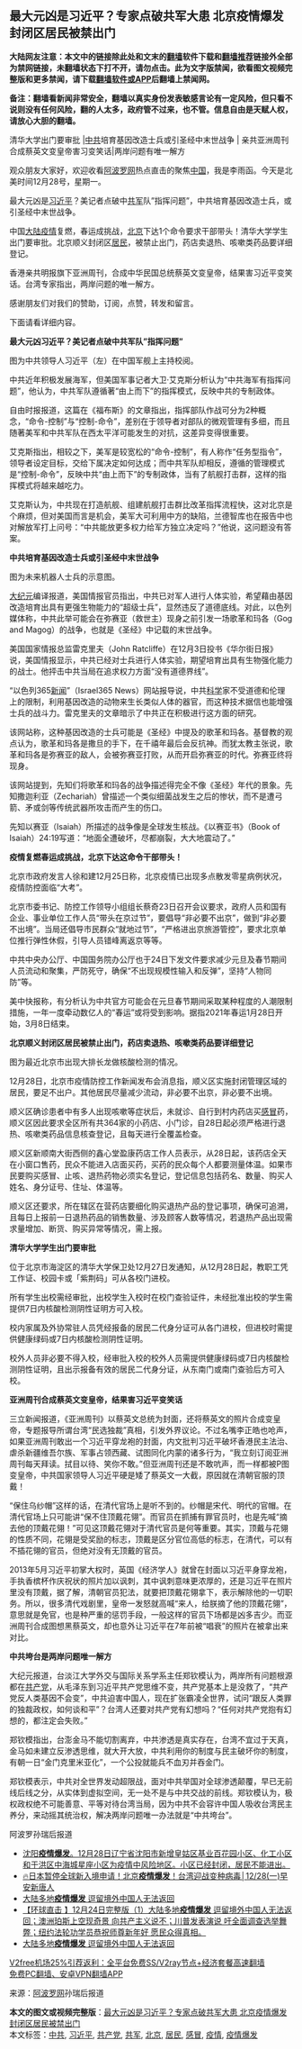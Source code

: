  <h2>最大元凶是习近平？专家点破共军大患 北京疫情爆发 封闭区居民被禁出门</h2> <p class="notice"><b>大陆网友注意：本文中的链接除此处和文末的<a href="https://github.com/bannedbook/fanqiang" >翻墙</a>软件下载和<a href="https://github.com/killgcd/justmysocks/blob/master/README.md">翻墙推荐</a>链接外全部为禁网链接，未翻墙状态下打不开，请勿点击。此为文字版禁闻，欲看图文视频完整版和更多禁闻，请下载<a href="https://github.com/bannedbook/fanqiang">翻墙软件或APP</a>后翻墙上禁闻网。</p><p>备注：翻墙看新闻非常安全，翻墙以真实身份发表敏感言论有一定风险，但只看不说则没有任何风险，翻的人太多，政府管不过来，也不管。信息自由是天赋人权，请放心大胆的翻墙。</b></p>  <div class="entry"> <p id="summary">清华大学出门要审批 |<a href="https://www.bannedbook.org/bnews/tag/%e4%b8%ad%e5%85%b1/" class="st_tag internal_tag" rel="tag" title="标签 中共 下的日志">中共</a>培育基因改造士兵或引圣经中末世战争 | 亲共亚洲周刊合成蔡英文变皇帝害习变笑话|两岸问题有唯一解方</p> <p>观众朋友大家好，欢迎收看<span class='wp_keywordlink_affiliate'><a href="https://www.aboluowang.com/" title="阿波罗网" target="_blank">阿波罗网</a></span>热点直击的聚焦<span class='wp_keywordlink_affiliate'><a href="https://www.bannedbook.org/" title="中国" target="_blank">中国</a></span>，我是李雨函。今天是北美时间12月28号，星期一。</p> <p>最大元凶是<a href="https://www.bannedbook.org/bnews/tag/%e4%b9%a0%e8%bf%91%e5%b9%b3/" class="st_tag internal_tag" rel="tag" title="标签 习近平 下的日志">习近平</a>？美记者点破中<a href="https://www.bannedbook.org/bnews/tag/%e5%85%b1%e5%86%9b/" class="st_tag internal_tag" rel="tag" title="标签 共军 下的日志">共军</a>队&#8221;指挥问题&#8221;，中共培育基因改造士兵，或引圣经中末世战争。</p> <p>中国<span class='wp_keywordlink_affiliate'><a href="https://www.bannedbook.org/" title="大陆" target="_blank">大陆</a></span><a href="https://www.bannedbook.org/bnews/tag/%E7%96%AB%E6%83%85/" class="st_tag internal_tag" rel="tag" title="标签 疫情 下的日志">疫情</a>复燃，春运成挑战，<a href="https://www.bannedbook.org/bnews/tag/%e5%8c%97%e4%ba%ac/" class="st_tag internal_tag" rel="tag" title="标签 北京 下的日志">北京</a>下达1个命令要求干部带头！清华大学学生出门要审批。北京顺义封闭区<a href="https://www.bannedbook.org/bnews/tag/%E5%B1%85%E6%B0%91/" class="st_tag internal_tag" rel="tag" title="标签 居民 下的日志">居民</a>，被禁止出门，药店卖退热、咳嗽类药品要详细登记。</p> <p>香港亲共明报旗下亚洲周刊，合成中华民国总统蔡英文变皇帝，结果害习近平变笑话。台湾专家指出，两岸问题的唯一解方。</p> <p>感谢朋友们对我们的赞助，订阅，点赞，转发和留言。</p> <p>下面请看详细内容。</p> <p><strong>最大元凶习近平？美记者点破中共军队&#8221;指挥问题&#8221;</strong></p> <p>图为中共领导人习近平（左）在中国军舰上主持校阅。</p> <p>中共近年积极发展海军，但美国军事记者大卫·艾克斯分析认为“中共海军有指挥问题”，他认为，中共军队遵循著“由上而下”的指挥模式，反映中共的专制政体。</p> <p>自由时报报道，这篇在《福布斯》的文章指出，指挥部队作战可分为2种概念，“命令-控制”与“控制-命令”，差别在于领导者对部队的微观管理有多细，而且随著美军和中共军队在西太平洋可能发生的对抗，这差异变得很重要。</p>  <p>艾克斯指出，相较之下，美军是较宽松的“命令-控制”，有人称作“任务型指令”，领导者设定目标，交给下属决定如何达成；而中共军队却相反，遵循的管理模式是“控制-命令”，反映中共“由上而下”的专制政体，当有了航舰打击群，这样的指挥模式将越来越吃力。</p> <p>艾克斯认为，中共现在打造航舰、组建航舰打击群比改革指挥流程快，这对北京是个麻烦，但对美国而言是机会，美军大可利用中方的缺陷，兰德智库也在报告中也对解放军打上问号：“中共能放更多权力给军方独立决定吗？”他说，这问题没有答案。</p> <p><strong>中共培育基因改造士兵或引圣经中末世战争</strong></p> <p>图为未来机器人士兵的示意图。</p> <p><span class='wp_keywordlink_affiliate'><a href="http://www.epochtimes.com/" title="大纪元" target="_blank">大纪元</a></span>编译报道，美国情报官员指出，中共已对军人进行人体实验，希望藉由基因改造培育出具有更强生物能力的“超级士兵”，显然违反了道德底线。对此，以色列媒体称，中共此举可能会在弥赛亚（救世主）现身之前引发一场歌革和玛各（Gog and Magog）的战争，也就是《圣经》中记载的末世战争。</p> <p>美国国家情报总监雷克里夫（John Ratcliffe）在12月3日投书《华尔街日报》说，美国情报显示，中共已经对士兵进行人体实验，期望培育出具有生物强化能力的战士。他抨击中共当局在追求权力方面“没有道德界线”。</p> <p>“以色列365<span class='wp_keywordlink_affiliate'><a href="https://www.bannedbook.org/" title="新闻">新闻</a></span>”（Israel365 News）网站报导说，中共<span class='wp_keywordlink'><a href="https://www.bannedbook.org/forum11/topic309.html" title="禁片：“科学”的棍子" target="_blank">科学</a></span>家不受道德和伦理上的限制，利用基因改造的动物来生长类似人体的器官，而这种技术据信也能增强士兵的战斗力。雷克里夫的文章暗示了中共正在积极进行这方面的研究。</p> <p>该网站称，这种基因改造的士兵可能是《圣经》中提及的歌革和玛各。基督教的观点认为，歌革和玛各是撒旦的手下，在千禧年最后会反抗神。而犹太教主张说，歌革和玛各是弥赛亚的敌人，会被弥赛亚打败，从而开启弥赛亚的时代。弥赛亚终将现身。</p> <p>该网站提到，先知们将歌革和玛各的战争描述得完全不像《圣经》年代的景象。先知撒迦利亚（Zechariah）曾描述一个类似细菌战发生之后的惨状，而不是遭弓箭、矛或剑等传统武器所攻击而产生的伤口。</p> <p>先知以赛亚（Isaiah）所描述的战争像是全球发生核战。《以赛亚书》（Book of Isaiah）24:19写道：“地面全遭破坏，尽都崩裂，大大地震动了。”</p> <p><strong>疫情复燃春运成挑战，北京下达这命令干部带头！</strong></p>  <p>北京市政府发言人徐和建12月25日称，北京疫情已出现多点散发零星病例状况，疫情防控面临“大考”。</p> <p>北京市委书记、防控工作领导小组组长蔡奇23日召开会议要求，政府人员和国有企业、事业单位工作人员“带头在京过节”，要倡导“非必要不出京”，做到“非必要不出境”。当局还倡导市民群众“就地过节”，“严格进出京旅游管控”，要求北京单位推行弹性休假，引导人员错峰离返京等等。</p> <p>中共中央办公厅、中国国务院办公厅也于24日下发文件要求减少元旦及春节期间人员流动和聚集，严防死守，确保“不出现规模性输入和反弹”，坚持“人物同防”等。</p> <p>美中快报称，有分析认为中共官方可能会在元旦春节期间采取某种程度的人潮限制措施，一年一度牵动数亿人的“春运”或将受到影响。据指2021年春运1月28日开始，3月8日结束。</p> <p><strong>北京顺义封闭区居民被禁止出门，药店卖退热、咳嗽类药品要详细登记</strong></p> <p>图为最近北京市出现大排长龙做核酸检测的情况。</p> <p>12月28日，北京市疫情防控工作新闻发布会消息指，顺义区实施封闭管理区域的居民，要足不出户。其他居民尽量减少流动，非必要不出京，非必要不出境。</p> <p>顺义区确诊患者中有多人出现咳嗽等症状后，未就诊、自行到村内药店买<a href="https://www.bannedbook.org/bnews/tag/%E6%84%9F%E5%86%92/" class="st_tag internal_tag" rel="tag" title="标签 感冒 下的日志">感冒</a>药，顺义区因此要求全区所有共364家的小药店、小门诊，自28日起必须严格进行退热、咳嗽类药品信息核查登记，且每天进行全覆盖检查。</p> <p>顺义区新顺南大街西侧的鑫心堂盈康药店工作人员表示，从28日起，该药店全天在小窗口售药，民众不能进入店面买药，买药的民众每个人都要测量体温。如果市民要购买感冒、止咳、退热药物必须实名登记，登记信息包括药名、数量、购买人姓名、身分证号、住址、体温等。</p> <p>顺义区还要求，所在辖区在营药店要细化购买退热产品的登记事项，确保可追溯，且每日上报前一日退热药品的销售数量、涉及顾客人数等情况，若退热产品出现需求量增加、断货、购买异常等情况，需上报。</p> <p><strong>清华大学学生出门要审批</strong></p>  <p>位于北京市海淀区的清华大学保卫处12月27日发通知，从12月28日起，教职工凭工作证、校园卡或「紫荆码」可从各校门进校。</p> <p>所有学生出校需经审批，出校学生入校时在校门查验证件，未经批准出校的学生需提供7日内核酸检测阴性证明方可入校。</p> <p>校内家属及外协常驻人员凭经报备的居民二代身分证可从各门进校，但进校时需提供健康绿码或7日内核酸检测阴性证明。</p> <p>校外人员非必要不得入校，经审批入校的校外人员需提供健康绿码或7日内核酸检测阴性证明，且出示报备有效的居民二代身分证，从东南门或南门查验后方可入校。</p> <p><strong>亚洲周刊合成蔡英文变皇帝，结果害习近平变笑话</strong></p> <p>三立新闻报道，《亚洲周刊》以蔡英文总统为封面，还将蔡英文的照片合成变皇帝，专题报导所谓台湾“民选独裁”真相，引发外界议论。不过名嘴李正皓也呛声，如果亚洲周刊敢出一个习近平穿龙袍的封面，内文批判习近平破坏香港民主法治、虐杀新疆维吾尔族、军事占领西藏、试图同化内蒙的诸多行为，“我立刻订阅亚洲周刊每天拜读。拭目以待、笑你不敢。”但亚洲周刊还是不敢吭声，而一样都被P图变皇帝，中共国家领导人习近平硬是矮了蔡英文一大截，原因就在清朝官服的顶戴！</p> <p>&#8220;保住乌纱帽”这样的话，在清代官场上是听不到的。纱帽是宋代、明代的官帽。在清代官场上只可能讲“保不住顶戴花翎”。而官员在抓捕有罪官员时，也是先喊“摘去他的顶戴花翎！”可见这顶戴花翎对于清代官员是何等重要。其实，顶戴与花翎的性质不同，花翎是受奖励的标志，顶戴是区分官位高低的标志，在清代，可以有不插花翎的官员，但绝对没有无顶戴的官员。</p> <p>2013年5月习近平初掌大权时，英国《经济学人》就曾在封面以习近平身穿龙袍，手执香槟杯作庆祝状的照片加以讽刺，其中讽刺意味更浓厚的，还是习近平在照片里没有顶戴，据了解，清朝官员犯法，就要把顶戴花翎拿下，表示解除他的一切职务。所以，很多清代戏剧里，皇帝一发怒就高喊“来人，给朕摘了他的顶戴花翎”，意思就是免官，也是种严重的惩罚手段，一般这样的官员下场都是凶多吉少。而亚洲周刊合成图想黑蔡英文，却也意外让习近平在7年前被“唱衰”的照片在被拿出来对比。</p> <p><strong>中共垮台是两岸问题唯一解方</strong></p> <p>大纪元报道，台淡江大学外交与国际关系学系主任郑钦模认为，两岸所有问题根源都在<a href="https://www.bannedbook.org/bnews/tag/%e5%85%b1%e4%ba%a7%e5%85%9a/" class="st_tag internal_tag" rel="tag" title="标签 共产党 下的日志">共产党</a>，从毛泽东到习近平共产党思维不变，共产党基本上是没救了，“共产党反人类基因不会变”，中共迫害中国人，现在扩张霸凌全世界，试问“跟反人类罪的独裁政权，如何谈和平”？台湾人还要对共产党有幻想吗？“任何对共产党抱有幻想的，都注定会失败。”</p> <p>郑钦模指出，台澎金马不能切割离弃，中共渗透是真实存在，台湾不宜过于天真，金马如未建立反渗透思维，就大开大放，中共利用你的制度与民主破坏你的制度，有朝一日“金门克里米亚化”，一个公投就能兵不血刃并吞金门。</p>  <p>郑钦模表示，中共对全世界发动超限战，面对中共举国对全球渗透颠覆，早已无前线后线之分，从实体到虚拟空间，无一处不是与中共交战的前线。郑钦模认为，极权政权绝不可能善意、平等对待台湾当局，因为中共不会容许中国人吸收台湾民主养分，来动摇其统治权，解决两岸问题唯一办法就是“中共垮台”。</p> <p>阿波罗孙瑞后报道</p> <ul class='op-related-articles' title='相关阅读'> <li><a href='https://www.bannedbook.org/bnews/bannedvideo/20201228/1456455.html' target='_blank'>沈阳<b>疫情爆发</b>。12月28日辽宁省沈阳市新增皇姑区基业百花园小区、化工小区和于洪区中海城星座小区为疫情中风险地区。小区已经封闭，居民不能进出。</a></li> <li><a href='https://www.bannedbook.org/bnews/taiwannews/20201228/1456194.html' target='_blank'>🔥日本暂停全球新入境申请！北京<b>疫情爆发</b>！台湾迎战变种病毒│12/28(一)早安新唐人</a></li> <li><a href='https://www.bannedbook.org/bnews/taiwannews/20201224/1454368.html' target='_blank'>大陆多地<b>疫情爆发</b> 逗留境外中国人无法返回</a></li> <li><a href='https://www.bannedbook.org/bnews/bannedvideo/20201224/1454330.html' target='_blank'>【环球直击 】12月24日完整版（1）大陆多地<b>疫情爆发</b> 逗留境外中国人无法返回；澳洲珀斯上空现奇景 向共产主义说不；川普发表演说 吁全面调查选举舞弊；纽约法轮功学员恭祝师尊新年好 愿民众得真相。</a></li> <li><a href='https://www.bannedbook.org/bnews/bannedvideo/20201224/1454276.html' target='_blank'>大陆多地<b>疫情爆发</b>  逗留境外中国人无法返回</a></li> </ul> <p class="texttj"> <a href="https://github.com/bannedbook/fanqiang/wiki/V2ray%E6%9C%BA%E5%9C%BA" target="_blank">V2free机场25%引荐返利：全平台免费SS/V2ray节点+经济套餐高速翻墙</a><br/> <a href="https://github.com/bannedbook/fanqiang/wiki/%E7%A6%81%E9%97%BB%E7%BD%91%E5%AE%89%E5%8D%93%E7%BF%BB%E5%A2%99%E6%96%B0%E9%97%BBAPP" target="_blank">免费PC翻墙、安卓VPN翻墙APP</a></p><p> 来源：<a href="https://www.aboluowang.com/2020/1229/1539305.html" target="_blank">阿波罗网</a>孙瑞后报道 </p><a name='sharetosocial'></a>       <div><b>本文的图文或视频完整版</b>：<a href='https://www.bannedbook.org/bnews/topimagenews/20201229/1456871.html'>最大元凶是习近平？专家点破共军大患 北京疫情爆发 封闭区居民被禁出门</a></div>  </div><!--END ENTRY--> <div class="postfooter"> <div>本文标签：<a href="https://www.bannedbook.org/bnews/tag/%e4%b8%ad%e5%85%b1/" rel="tag">中共</a>, <a href="https://www.bannedbook.org/bnews/tag/%e4%b9%a0%e8%bf%91%e5%b9%b3/" rel="tag">习近平</a>, <a href="https://www.bannedbook.org/bnews/tag/%e5%85%b1%e4%ba%a7%e5%85%9a/" rel="tag">共产党</a>, <a href="https://www.bannedbook.org/bnews/tag/%e5%85%b1%e5%86%9b/" rel="tag">共军</a>, <a href="https://www.bannedbook.org/bnews/tag/%e5%8c%97%e4%ba%ac/" rel="tag">北京</a>, <a href="https://www.bannedbook.org/bnews/tag/%E5%B1%85%E6%B0%91/" rel="tag">居民</a>, <a href="https://www.bannedbook.org/bnews/tag/%E6%84%9F%E5%86%92/" rel="tag">感冒</a>, <a href="https://www.bannedbook.org/bnews/tag/%E7%96%AB%E6%83%85/" rel="tag">疫情</a>, <a href="https://www.bannedbook.org/bnews/tag/%E7%96%AB%E6%83%85%E7%88%86%E5%8F%91/" rel="tag">疫情爆发</a></div>  </div><!--END POSTFOOTER--> 